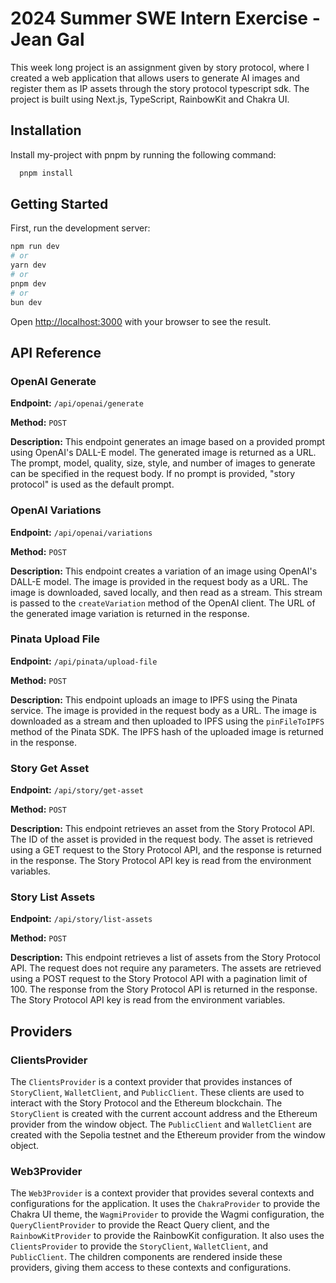 # 2024 Summer SWE Intern Exercise - Jean Gal

This week long project is an assignment given by story protocol, where I created a web application that allows users to generate AI images and register them as IP assets through the story protocol typescript sdk. The project is built using Next.js, TypeScript, RainbowKit and Chakra UI.

## Installation 

Install my-project with pnpm by running the following command:

```bash 
  pnpm install
```

## Getting Started

First, run the development server:

```bash
npm run dev
# or
yarn dev
# or
pnpm dev
# or
bun dev
```

Open [http://localhost:3000](http://localhost:3000) with your browser to see the result.

## API Reference

### OpenAI Generate

**Endpoint:** `/api/openai/generate`

**Method:** `POST`

**Description:** This endpoint generates an image based on a provided prompt using OpenAI's DALL-E model. The generated image is returned as a URL. The prompt, model, quality, size, style, and number of images to generate can be specified in the request body. If no prompt is provided, "story protocol" is used as the default prompt.

### OpenAI Variations

**Endpoint:** `/api/openai/variations`

**Method:** `POST`

**Description:** This endpoint creates a variation of an image using OpenAI's DALL-E model. The image is provided in the request body as a URL. The image is downloaded, saved locally, and then read as a stream. This stream is passed to the `createVariation` method of the OpenAI client. The URL of the generated image variation is returned in the response.

### Pinata Upload File

**Endpoint:** `/api/pinata/upload-file`

**Method:** `POST`

**Description:** This endpoint uploads an image to IPFS using the Pinata service. The image is provided in the request body as a URL. The image is downloaded as a stream and then uploaded to IPFS using the `pinFileToIPFS` method of the Pinata SDK. The IPFS hash of the uploaded image is returned in the response.

### Story Get Asset

**Endpoint:** `/api/story/get-asset`

**Method:** `POST`

**Description:** This endpoint retrieves an asset from the Story Protocol API. The ID of the asset is provided in the request body. The asset is retrieved using a GET request to the Story Protocol API, and the response is returned in the response. The Story Protocol API key is read from the environment variables.

### Story List Assets

**Endpoint:** `/api/story/list-assets`

**Method:** `POST`

**Description:** This endpoint retrieves a list of assets from the Story Protocol API. The request does not require any parameters. The assets are retrieved using a POST request to the Story Protocol API with a pagination limit of 100. The response from the Story Protocol API is returned in the response. The Story Protocol API key is read from the environment variables.

## Providers

### ClientsProvider

The `ClientsProvider` is a context provider that provides instances of `StoryClient`, `WalletClient`, and `PublicClient`. These clients are used to interact with the Story Protocol and the Ethereum blockchain. The `StoryClient` is created with the current account address and the Ethereum provider from the window object. The `PublicClient` and `WalletClient` are created with the Sepolia testnet and the Ethereum provider from the window object.

### Web3Provider

The `Web3Provider` is a context provider that provides several contexts and configurations for the application. It uses the `ChakraProvider` to provide the Chakra UI theme, the `WagmiProvider` to provide the Wagmi configuration, the `QueryClientProvider` to provide the React Query client, and the `RainbowKitProvider` to provide the RainbowKit configuration. It also uses the `ClientsProvider` to provide the `StoryClient`, `WalletClient`, and `PublicClient`. The children components are rendered inside these providers, giving them access to these contexts and configurations.